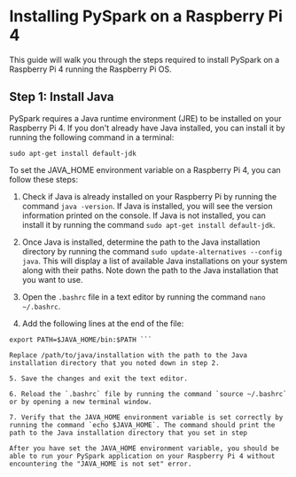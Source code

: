 # Installing PySpark on a Raspberry Pi 4

This guide will walk you through the steps required to install PySpark on a Raspberry Pi 4 running the Raspberry Pi OS.
## Step 1: Install Java
PySpark requires a Java runtime environment (JRE) to be installed on your Raspberry Pi 4. If you don't already have Java installed, you can install it by running the following command in a terminal:

`sudo apt-get install default-jdk`


To set the JAVA_HOME environment variable on a Raspberry Pi 4, you can follow these steps:

1. Check if Java is already installed on your Raspberry Pi by running the command `java -version`. If Java is installed, you will see the version information printed on the console. If Java is not installed, you can install it by running the command `sudo apt-get install default-jdk`.

2. Once Java is installed, determine the path to the Java installation directory by running the command `sudo update-alternatives --config java`. This will display a list of available Java installations on your system along with their paths. Note down the path to the Java installation that you want to use.

3. Open the `.bashrc` file in a text editor by running the command `nano ~/.bashrc`.

4. Add the following lines at the end of the file:
```export JAVA_HOME=/path/to/java/installation
export PATH=$JAVA_HOME/bin:$PATH ```

Replace /path/to/java/installation with the path to the Java installation directory that you noted down in step 2.

5. Save the changes and exit the text editor.

6. Reload the `.bashrc` file by running the command `source ~/.bashrc` or by opening a new terminal window.

7. Verify that the JAVA_HOME environment variable is set correctly by running the command `echo $JAVA_HOME`. The command should print the path to the Java installation directory that you set in step 

After you have set the JAVA_HOME environment variable, you should be able to run your PySpark application on your Raspberry Pi 4 without encountering the "JAVA_HOME is not set" error.